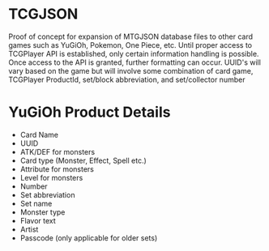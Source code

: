 # TCGJSON
Proof of concept for expansion of MTGJSON database files to other card games such as YuGiOh, Pokemon, One Piece, etc. 
Until proper access to TCGPlayer API is established, only certain information handling is possible.
Once access to the API is granted, further formatting can occur.
UUID's will vary based on the game but will involve some combination of card game, TCGPlayer ProductId, set/block abbreviation, and set/collector number

# YuGiOh Product Details
- Card Name
- UUID
- ATK/DEF for monsters
- Card type (Monster, Effect, Spell etc.)
- Attribute for monsters
- Level for monsters
- Number
- Set abbreviation
- Set name
- Monster type
- Flavor text
- Artist
- Passcode (only applicable for older sets)
